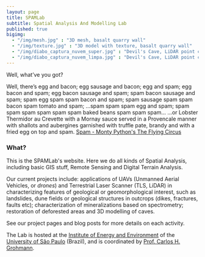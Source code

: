 ```yaml
---
layout: page
title: SPAMLab
subtitle: Spatial Analysis And Modelling Lab
published: true
bigimg:
  - "/img/mesh.jpg" : "3D mesh, basalt quarry wall"
  - "/img/texture.jpg" : "3D model with texture, basalt quarry wall"
  - "/img/diabo_captura_nuvem_super.jpg" : "Devil's Cave, LiDAR point cloud"
  - "/img/diabo_captura_nuvem_limpa.jpg" : "Devil's Cave, LiDAR point cloud (clean)"
---
```


Well, what’ve you got?

Well, there’s egg and bacon; egg sausage and bacon; egg and spam; egg bacon and spam; egg bacon sausage and spam; spam bacon sausage and spam; spam egg spam spam bacon and spam; spam sausage spam spam bacon spam tomato and spam;
…spam spam spam egg and spam; spam spam spam spam spam spam baked beans spam spam spam…
…or Lobster Thermidor au Crevette with a Mornay sauce served in a Provencale manner with shallots and aubergines garnished with truffle pate, brandy and with a fried egg on top and spam. [Spam - Monty Python's The Flying Circus](https://youtu.be/M_eYSuPKP3Y)


### What?

This is the SPAMLab's website. Here we do all kinds of Spatial Analysis, including basic GIS stuff, Remote Sensing and Digital Terrain Analysis.

Our current projects include: applications of UAVs (Unmanned Aerial Vehicles, or _drones_) and Terrestrial Laser Scanner (TLS, LiDAR) in characterizing features of geological or geomorphological interest, such as landslides, dune fields or geological structures in outcrops (dikes, fractures, faults etc); characterization of mineralizations based on spectrometry; restoration of deforested areas and 3D modelling of caves.

See our project pages and blog posts for more details on each activity.

The Lab is hosted at the [Institute of Energy and Environment](http://www.iee.usp.br) of the [University of São Paulo](http://www.usp.br) (Brazil), and is coordinated by [Prof. Carlos H. Grohmann](http://carlosgrohmann.com).

